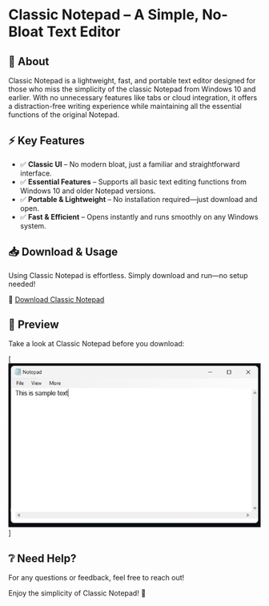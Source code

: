 # Classic Notepad – A Simple, No-Bloat Text Editor  

## 📝 About  

Classic Notepad is a lightweight, fast, and portable text editor designed for those who miss the simplicity of the classic Notepad from Windows 10 and earlier. With no unnecessary features like tabs or cloud integration, it offers a distraction-free writing experience while maintaining all the essential functions of the original Notepad.  

## ⚡ Key Features  

- ✅ **Classic UI** – No modern bloat, just a familiar and straightforward interface.  
- ✅ **Essential Features** – Supports all basic text editing functions from Windows 10 and older Notepad versions.  
- ✅ **Portable & Lightweight** – No installation required—just download and open.  
- ✅ **Fast & Efficient** – Opens instantly and runs smoothly on any Windows system.  

## 📥 Download & Usage  

Using Classic Notepad is effortless. Simply download and run—no setup needed!  

🔗 [Download Classic Notepad](https://github.com/itx-jd/classic-notepad/releases/download/1.0.0/Notepad.v1.0.0.exe)  

## 📸 Preview  

Take a look at Classic Notepad before you download:  

[![Github All Releases](assets/image.jpg)]  

## ❔ Need Help?  

For any questions or feedback, feel free to reach out!  

Enjoy the simplicity of Classic Notepad! 🚀  
